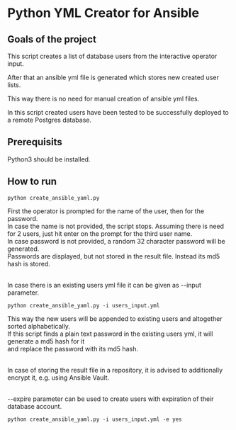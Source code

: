 # Python YML Creator for Ansible

## Goals of the project

This script creates a list of database users from the interactive operator input. <br>

After that an ansible yml file is generated which stores new created user lists. <br>

This way there is no need for manual creation of ansible yml files. <br>

In this script created users have been tested to be successfully deployed to a remote Postgres database. <br>


## Prerequisits

Python3 should be installed.

## How to run

```hcl
python create_ansible_yaml.py
```

First the operator is prompted for the name of the user, then for the password. <br>
In case the name is not provided, the script stops. Assuming there is need for 2 users, just hit enter on the prompt for the third user name. <br>
In case password is not provided, a random 32 character password will be generated. <br>
Passwords are displayed, but not stored in the result file. Instead its md5 hash is stored.<br> <br>


In case there is an existing users yml file it can be given as --input parameter. <br>

```hcl
python create_ansible_yaml.py -i users_input.yml
```

This way the new users will be appended to existing users and altogether sorted alphabetically. <br>
If this script finds a plain text password in the existing users yml, it will generate a md5 hash for it <br>
and replace the password with its md5 hash. <br> <br>

In case of storing the result file in a repository, it is advised to additionally encrypt it, e.g. using Ansible Vault. <br> <br>

--expire parameter can be used to create users with expiration of their database account.

```hcl
python create_ansible_yaml.py -i users_input.yml -e yes
```
